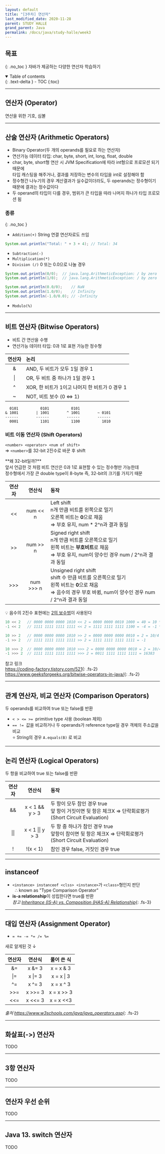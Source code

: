 ```yaml
---
layout: default
title: "[3주차] 연산자"
last_modified_date: 2020-11-28
parent: STUDY HALLE
grand_parent: Java
permalink: /docs/java/study-halle/week3
---
```


## 목표
{: .no_toc }
자바가 제공하는 다양한 연산자 학습하기

<details open markdown="block">
  <summary>
    Table of contents
  </summary>
  {: .text-delta }
- TOC
{:toc}
</details>

---

## 연산자 (Operator)
연산을 위한 기호, 심볼

---

## 산술 연산자 (Arithmetic Operators)
- Binary Operator(두 개의 operands를 필요로 하는 연산자)
- 연산가능 데이터 타입: char, byte, short, int, long, float, double
- char, byte, short형 연산 시 JVM Specification에 따라 int형으로 프로모션 되기 때문에<br>
  타입 캐스팅을 해주거나, 결과를 저장하는 변수의 타입을 int로 설정해야 함
- 정수형간 나누기의 경우 계산결과가 실수값이더라도, 두 operands는 정수형이기 때문에 결과는 정수값이다
- 두 operand의 타입이 다를 경우, 범위가 큰 타입을 따라 나머지 하나가 타입 프로모션 됨

### 종류
{: .no_toc }
- `Addition(+)` String 연결 연산자로도 쓰임

```java
System.out.println("Total: " + 3 + 4); // Total: 34
```
- `Subtraction(-)`
- `Multiplication(*)`
- `Division (/)` 0 또는 0.0으로 나눌 경우

```java
System.out.println(0/0);  // java.lang.ArithmeticException: / by zero
System.out.println(1/0);  // java.lang.ArithmeticException: / by zero

System.out.println(0.0/0);    // NaN
System.out.println(1.0/0);    // Infinity
System.out.println(-1.0/0.0); // -Infinity
```

- `Modulo(%)`

---

## 비트 연산자 (Bitwise Operators)
- 비트 간 연산을 수행
- 연산가능 데이터 타입: 0과 1로 표현 가능한 정수형

| 연산자 | 논리 |
|:----:|:----|
| & | AND, 두 비트가 모두 1일 경우 1 |
| \| | OR, 두 비트 중 하나가 1일 경우 1 |
| ^ | XOR, 한 비트가 1이고 나머지 한 비트가 0 경우 1 |
| ~ | NOT, 비트 보수 (0 ⇔ 1) |

```
  0101          0101          0101      
& 1001        | 1001        ^ 1001        ~ 0101
------        ------        ------        ------
  0001          1101          1100          1010
```

### 비트 이동 연산자 (Shift Operators)
`<number> <operator> <num of shift>`<br> ⇒  `<number>`를 32-bit 2진수로 바꾼 후 shift
<div class="code-example" markdown="1">
**왜 32-bit일까?**<br>
앞서 언급한 것 처럼 비트 연산은 0과 1로 표현할 수 있는 정수형만 가능한데<br>
정수형에서 가장 큰 double type이 8-byte 즉, 32-bit의 크기를 가지기 때문
</div>

| 연산자 | 연산식 | 동작 |
|:----:|:----:|:----|
| \<< | num \<< n | Left shift<br>n개 만큼 비트를 왼쪽으로 밀기<br>오른쪽 비트는 **0**으로 채움<br> ⇒ 부호 유지, num * 2^n과 결과 동일 |
| \>> | num \>> n | Signed right shift<br>n개 만큼 비트를 오른쪽으로 밀기<br>왼쪽 비트는 **부호비트**로 채움<br> ⇒ 부호 유지, num이 양수인 경우 num / 2^n과 결과 동일 |
| \>>> | num \>>> n | Unsigned right shift<br>shift 수 만큼 비트를 오른쪽으로 밀기<br>왼쪽 비트는 **0**으로 채움<br> ⇒ 음수의 경우 부호 바뀜, num이 양수인 경우 num / 2^n과 결과 동일 |

💡 음수의 2진수 표현에는 [2의 보수법](https://dream-space.tistory.com/21)이 사용된다
```java
10 << 2   // 0000 0000 0000 1010 << 2 = 0000 0000 0010 1000 = 40 = 10 * 2^2
-1 << 2   // 1111 1111 1111 1111 << 2 = 1111 1111 1111 1100 = -4 = -1 * 2^2

10 >> 2   // 0000 0000 0000 1010 >> 2 = 0000 0000 0000 0010 = 2 = 10/4
-1 >> 2   // 1111 1111 1111 1111 >> 2 = 1111 1111 1111 1111 = -1

10 >>> 2  // 0000 0000 0000 1010 >>> 2 = 0000 0000 0000 0010 = 2 = 10/4
-1 >>> 2  // 1111 1111 1111 1111 >>> 2 = 0011 1111 1111 1111 = 16383
```

참고 링크<br>
<https://coding-factory.tistory.com/521>{: .fs-2}<br>
<https://www.geeksforgeeks.org/bitwise-operators-in-java/>{: .fs-2}

---

## 관계 연산자, 비교 연산자 (Comparison Operators)
두 operands를 비교하여 true 또는 false를 반환
- `<`&nbsp; `>`&nbsp; `<=`&nbsp; `>=`&nbsp; primitive type 사용 (boolean 제외)
- `==`&nbsp; `!=`&nbsp; 값을 비교하거나 두 operands가 reference type일 경우 객체의 주소값을 비교<br>
  ⭐️ String의 경우 `A.equals(B)` 로 비교

---

## 논리 연산자 (Logical Operators)
두 항을 비교하여 true 또는 false를 반환

| 연산자 | 연산식 | 동작 |
|:----:|:----:|:----|
| && | x < 1 && y > 3 | 두 항이 모두 참인 경우 true<br>앞 항이 거짓이면 뒷 항은 체크X ⇒ 단락회로평가(Short Circuit Evaluation) |
| \|\| | x < 1 \|\| y > 3 | 두 항 중 하나가 참인 경우 true<br>앞항이 참이면 뒷 항은 체크X ⇒ 단락회로평가(Short Circuit Evaluation) |
| ! | !(x < 1) | 참인 경우 false, 거짓인 경우 true |


---

## instanceof
- `<instance> instanceof <clss>`&nbsp; `<instance>`가 `<class>`형인지 판단<br>
  &nbsp; ∴ known as "Type Comparison Operator"
- **is-a relationship**이 성립한다면 true를 반환<br>
  *참고 [Inheritance (IS-A) vs. Composition (HAS-A) Relationship](https://www.w3resource.com/java-tutorial/inheritance-composition-relationship.php)*{: .fs-3}

---

## 대입 연산자 (Assignment Operator)
- `=`&nbsp; `+=`&nbsp; `-=`&nbsp; `*=`&nbsp; `/=`&nbsp; `%=`<br>

새로 알게된 것 ↓

| 연산자 | 연산식 | 풀어 쓴 식 |
|:----:|:----:|:---------:|
| &= | x &= 3 | x = x & 3 |
| \|= | x \|= 3 | x = x \| 3 |
| ^= | x ^= 3 | x = x ^ 3 |
| \>>= | x \>>= 3 | x = x \>> 3 |
| \<<= | x \<<= 3 | x = x \<<3 |

*출처 <https://www.w3schools.com/java/java_operators.asp>*{: .fs-2}

---

## 화살표(->) 연산자
TODO

---

## 3항 연산자
TODO

---

## 연산자 우선 순위
TODO

---

## Java 13. switch 연산자
TODO

<!--
산술 연산자
비트 연산자
관계 연산자
논리 연산자
instanceof
assignment(=) operator
화살표(->) 연산자
3항 연산자
연산자 우선 순위
(optional) Java 13. switch 연산자
-->